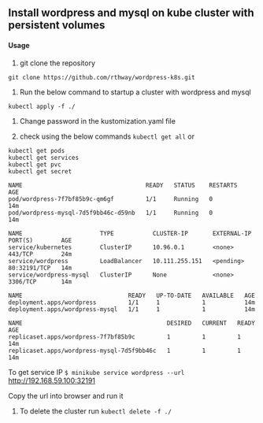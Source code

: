 ## Install wordpress and mysql on kube cluster with persistent volumes

#### Usage
1. git clone the repository

`git clone https://github.com/rthway/wordpress-k8s.git`

1. Run the below command to startup a cluster with wordpress and mysql

`kubectl apply -f ./`

1. Change password in the kustomization.yaml file

1. check using the below commands
`kubectl get all`
or
```
kubectl get pods
kubectl get services
kubectl get pvc
kubectl get secret
```

```
NAME                                   READY   STATUS    RESTARTS   AGE
pod/wordpress-7f7bf85b9c-qm6gf         1/1     Running   0          14m
pod/wordpress-mysql-7d5f9bb46c-d59nb   1/1     Running   0          14m

NAME                      TYPE           CLUSTER-IP       EXTERNAL-IP   PORT(S)        AGE
service/kubernetes        ClusterIP      10.96.0.1        <none>        443/TCP        24m
service/wordpress         LoadBalancer   10.111.255.151   <pending>     80:32191/TCP   14m
service/wordpress-mysql   ClusterIP      None             <none>        3306/TCP       14m

NAME                              READY   UP-TO-DATE   AVAILABLE   AGE
deployment.apps/wordpress         1/1     1            1           14m
deployment.apps/wordpress-mysql   1/1     1            1           14m

NAME                                         DESIRED   CURRENT   READY   AGE
replicaset.apps/wordpress-7f7bf85b9c         1         1         1       14m
replicaset.apps/wordpress-mysql-7d5f9bb46c   1         1         1       14m
```
To get service IP
`$ minikube service wordpress --url`
http://192.168.59.100:32191

Copy the url into browser and run it 

1. To delete the cluster run `kubectl delete -f ./`
